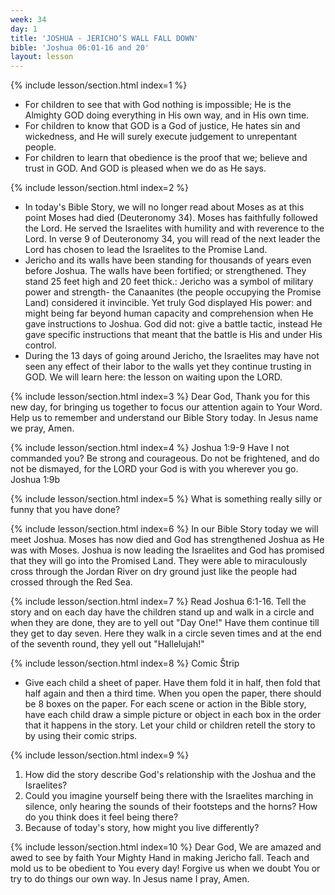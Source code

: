 ```yaml
---
week: 34
day: 1
title: 'JOSHUA - JERICHO’S WALL FALL DOWN'
bible: 'Joshua 06:01-16 and 20'
layout: lesson
---
```



{% include lesson/section.html index=1 %}
- For children to see that with God nothing is impossible; He is the Almighty GOD doing everything in His own way, and in His own time.
- For children to know that GOD is a God of justice, He hates sin and wickedness, and He will surely execute judgement to unrepentant people.
- For children to learn that obedience is the proof that we; believe and trust in GOD. And GOD is pleased when we do as He says.


{% include lesson/section.html index=2 %}
- In today's Bible Story, we will no longer read about Moses as at this point Moses had died (Deuteronomy 34). Moses has faithfully followed the Lord. He served the Israelites with humility and with reverence to the Lord. In verse 9 of Deuteronomy 34, you will read of the next leader the Lord has chosen to lead the Israelites to the Promise Land.
- Jericho and its walls have been standing for thousands of years even before Joshua. The walls have been fortified; or strengthened. They stand 25 feet high and 20 feet thick.: Jericho was a symbol of military power and strength- the Canaanites (the people occupying the Promise Land) considered it invincible. Yet truly God displayed His power: and might being far beyond human capacity and comprehension when He gave instructions to Joshua. God did not: give a battle tactic, instead He gave specific instructions that meant that the battle is His and under His control.
- During the 13 days of going around Jericho, the Israelites may have not seen any effect of their labor to the walls yet they continue trusting in GOD. We will learn here: the lesson on waiting upon the LORD.


{% include lesson/section.html index=3 %}
Dear God, Thank you for this new day, for bringing us together to focus our attention again to Your Word. Help us to remember and understand our Bible Story today. In Jesus name we pray, Amen.


{% include lesson/section.html index=4 %}
Joshua 1:9-9 Have I not commanded you? Be strong and courageous. Do not be frightened, and do not be dismayed, for the LORD your God is with you wherever you go. Joshua 1:9b


{% include lesson/section.html index=5 %}
What is something really silly or funny that you have done?


{% include lesson/section.html index=6 %}
In our Bible Story today we will meet Joshua. Moses has now died and God has strengthened Joshua as He was with Moses. Joshua is now leading the Israelites and God has promised that they will go into the Promised Land. They were able to miraculously cross through the Jordan River on dry ground just like the people had crossed through the Red Sea.

{% include lesson/section.html index=7 %}
 Read Joshua 6:1-16. Tell the story and on each day have the children stand up and walk in a circle and when they are done, they are to yell out "Day One!" Have them continue till they get to day seven. Here they walk in a circle seven times and at the end of the seventh round, they yell out "Hallelujah!"

{% include lesson/section.html index=8 %}
 Comic Štrip
- Give each child a sheet of paper. Have them fold it in half, then fold that half again and then a third time. When you open the paper, there should be 8 boxes on the paper. For each scene or action in the Bible story, have each child draw a simple picture or object in each box in the order that it happens in the story. Let your child or children retell the story to by using their comic strips.

{% include lesson/section.html index=9 %}
1. How did the story describe God's relationship with the Joshua and the Israelites?
2. Could you imagine yourself being there with the Israelites marching in silence, only hearing the sounds of their footsteps and the horns? How do you think does it feel being there?
3. Because of today's story, how might you live differently?


{% include lesson/section.html index=10 %}
Dear God, We are amazed and awed to see by faith Your Mighty Hand in making Jericho fall. Teach and mold us to be obedient to You every day! Forgive us when we doubt You or try to do things our own way. In Jesus name I pray, Amen.


